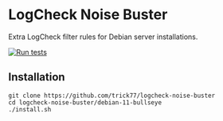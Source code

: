 # LogCheck Noise Buster

Extra LogCheck filter rules for Debian server installations.

[![Run tests](https://github.com/trick77/logcheck-noise-buster/actions/workflows/test.yml/badge.svg)](https://github.com/trick77/logcheck-noise-buster/actions/workflows/test.yml)

## Installation

```console
git clone https://github.com/trick77/logcheck-noise-buster
cd logcheck-noise-buster/debian-11-bullseye
./install.sh
```
